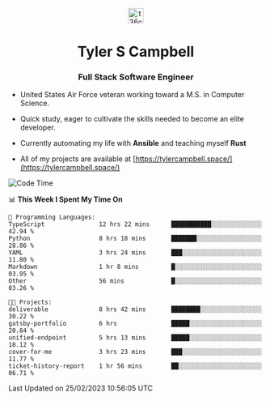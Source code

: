 <p align="center">
<a href="https://www.linkedin.com/in/t36campbell" target="blank"><img align="center" src="https://ik.imagekit.io/t36campbell/Portfolio/linkedin.png.original_m8bbGgPh6.png" alt="t36campbell" height="30" width="30" /></a>
</p>
<h1 align="center">Tyler S Campbell</h1>
<h3 align="center">Full Stack Software Engineer</h3>

* United States Air Force veteran working toward a M.S. in Computer Science.

* Quick study, eager to cultivate the skills needed to become an elite developer.

* Currently automating my life with **Ansible** and teaching myself **Rust**

* All of my projects are available at [https://tylercampbell.space/](https://tylercampbell.space/)

<!--START_SECTION:waka-->
![Code Time](http://img.shields.io/badge/Code%20Time-2%2C207%20hrs%204%20mins-blue)

📊 **This Week I Spent My Time On** 

```text
💬 Programming Languages: 
TypeScript               12 hrs 22 mins      ███████████░░░░░░░░░░░░░░   42.94 % 
Python                   8 hrs 18 mins       ███████░░░░░░░░░░░░░░░░░░   28.86 % 
YAML                     3 hrs 24 mins       ███░░░░░░░░░░░░░░░░░░░░░░   11.80 % 
Markdown                 1 hr 8 mins         █░░░░░░░░░░░░░░░░░░░░░░░░   03.95 % 
Other                    56 mins             █░░░░░░░░░░░░░░░░░░░░░░░░   03.26 % 

🐱‍💻 Projects: 
deliverable              8 hrs 42 mins       ████████░░░░░░░░░░░░░░░░░   30.22 % 
gatsby-portfolio         6 hrs               █████░░░░░░░░░░░░░░░░░░░░   20.84 % 
unified-endpoint         5 hrs 13 mins       █████░░░░░░░░░░░░░░░░░░░░   18.12 % 
cover-for-me             3 hrs 23 mins       ███░░░░░░░░░░░░░░░░░░░░░░   11.77 % 
ticket-history-report    1 hr 56 mins        ██░░░░░░░░░░░░░░░░░░░░░░░   06.71 % 
```


 Last Updated on 25/02/2023 10:56:05 UTC
<!--END_SECTION:waka-->
